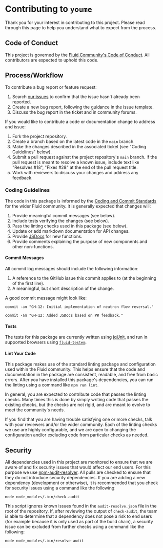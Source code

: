 <!--
   Copyright 2022, Tony Atkins
   Copyright 2011-2020, Colin Clark

   Licensed under the MIT license, see LICENSE for details.
-->
# Contributing to `youme`

Thank you for your interest in contributing to this project. Please read through this page to help you understand what
to expect from the process.

## Code of Conduct

This project is governed by the [Fluid Community's Code of Conduct](https://tinyurl.com/y5q4c6qy). All contributors
are expected to uphold this code.

## Process/Workflow

To contribute a bug report or feature request:

1. Search [our issues](https://github.com/continuing-creativity/youme/issues) to confirm that the issue hasn't already
   been reported.
2. Create a new bug report, following the guidance in the issue template.
3. Discuss the bug report in the ticket and in community forums.

If you would like to contribute a code or documentation change to address and issue:

1. Fork the project repository.
2. Create a branch based on the latest code in the `main` branch.
3. Make the changes described in the associated ticket (see "Coding Guidelines" below).
4. Submit a pull request against the project repository's `main` branch. If the pull request is meant to resolve a
   known issue, include text like "Resolves #18", "Fixes #28" at the end of the pull request title.
5. Work with reviewers to discuss your changes and address any feedback.

### Coding Guidelines

The code in this package is informed by the
[Coding and Commit Standards](https://wiki.fluidproject.org/display/fluid/Coding+and+Commit+Standards) for the wider
Fluid community. It is generally expected that changes will:

1. Provide meaningful commit messages (see below).
2. Include tests verifying the changes (see below).
3. Pass the linting checks used in this package (see below).
4. Update or add markdown documentation for API changes.
5. Provide [JSDocs](https://jsdoc.app) for new functions.
6. Provide comments explaining the purpose of new components and other non-functions.

#### Commit Messages

All commit log messages should include the following information:

1. A reference to the GitHub issue this commit applies to (at the beginning of the first line).
2. A meaningful, but short description of the change.

A good commit message might look like:

```shell
commit -am "GH-12: Initial implementation of neutron flow reversal."

commit -am "GH-12: Added JSDocs based on PR feedback."
```

#### Tests

The tests for this package are currently written using
[jqUnit](https://docs.fluidproject.org/infusion/development/jqUnit.html), and run in supported browsers using
[`fluid-testem`](https://github.com/fluid-project/fluid-testem).

#### Lint Your Code

This package makes use of the standard linting package and configuration used within the Fluid community. This helps
ensure that the code and documentation in the package are consistent, readable, and free from basic errors. After you
have installed this package's dependencies, you can run the linting using a command like `npm run lint`.

In general, you are expected to contribute code that passes the linting checks. Many times this is done by simply
writing code that passes the existing checks, but the checks are not rigid, and are meant to evolve to meet the
community's needs.

If you find that you are having trouble satisfying one or more checks, talk with your reviewers and/or the wider
community. Each of the linting checks we use are highly configurable, and we are open to changing the configuration
and/or excluding code from particular checks as needed.

## Security

All dependencies used in this project are monitored to ensure that we are aware of and fix security issues that would
affect our end users. For this purpose we use [npm-audit-resolver](https://www.npmjs.com/package/npm-audit-resolver).
All pulls are checked to ensure that they do not introduce security dependencies. If you are adding a new dependency
(development or otherwise), it is recommended that you check for security issues using a command like the following:

```shell
node node_modules/.bin/check-audit
```

This script ignores known issues found in the `audit-resolve.json` file in the root of the repository. If, after
reviewing the output of `check-audit`, the team is able to determine that a dependency does not pose a risk to end users
(for example because it is only used as part of the build chain), a security issue can be excluded from further checks
using a command like the following:

```shell
node node_modules/.bin/resolve-audit
```
